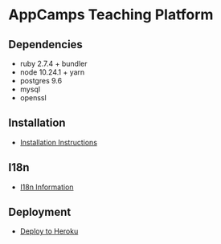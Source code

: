 # AppCamps Teaching Platform

## Dependencies

- ruby 2.7.4 + bundler
- node 10.24.1 + yarn
- postgres 9.6
- mysql
- openssl

## Installation

- [Installation Instructions](docs/Installation.md)

## I18n

- [I18n Information](docs/I18n.md)

## Deployment

- [Deploy to Heroku](docs/Deployment.md)
